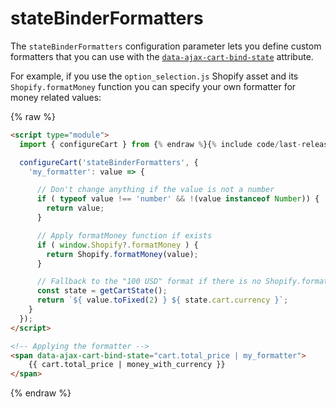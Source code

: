 # stateBinderFormatters

The `stateBinderFormatters` configuration parameter lets you define custom formatters that you can use with the [`data-ajax-cart-bind-state`](/reference/data-ajax-cart-bind-state/) attribute.

For example, if you use the `option_selection.js` Shopify asset and its `Shopify.formatMoney` function you can specify your own formatter for money related values: 

{% raw %}
```html
<script type="module">
  import { configureCart } from {% endraw %}{% include code/last-release-file-name.html asset_url=true %}{% raw %};

  configureCart('stateBinderFormatters', {
    'my_formatter': value => {

      // Don't change anything if the value is not a number
      if ( typeof value !== 'number' && !(value instanceof Number)) {
        return value;
      }

      // Apply formatMoney function if exists
      if ( window.Shopify?.formatMoney ) {
        return Shopify.formatMoney(value);
      }

      // Fallback to the "100 USD" format if there is no Shopify.formatMoney
      const state = getCartState();
      return `${ value.toFixed(2) } ${ state.cart.currency }`;
    }
  });
</script>

<!-- Applying the formatter -->
<span data-ajax-cart-bind-state="cart.total_price | my_formatter">
	{{ cart.total_price | money_with_currency }}
</span>
```
{% endraw %}